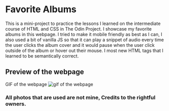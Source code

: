 # Favorite Albums

This is a mini-project to practice the lessons I learned on the intermediate course of HTML and CSS in The Odin Project. I showcase my favorite albums in this webpage. I tried to make it mobile friendly as best as I can, I also used a bit of vanilla JS so that it can play a snippet of audio every time the user clicks the album cover and it would pause when the user click outside of the album or hover out their mouse. I most new HTML tags that I learned to be semantically correct. 

## Preview of the webpage
GIF of the webpage
![gif of the webpage](imgs/preview-vid.gif)

### All photos that are used are not mine, Credits to the rightful owners.
 
